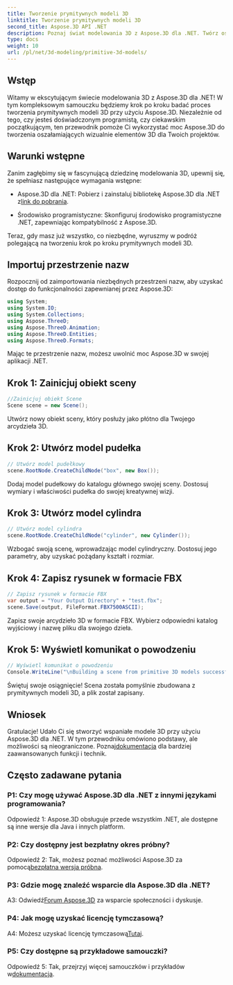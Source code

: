 ```yaml
---
title: Tworzenie prymitywnych modeli 3D
linktitle: Tworzenie prymitywnych modeli 3D
second_title: Aspose.3D API .NET
description: Poznaj świat modelowania 3D z Aspose.3D dla .NET. Twórz oszałamiające, prymitywne modele bez wysiłku.
type: docs
weight: 10
url: /pl/net/3d-modeling/primitive-3d-models/
---
```

## Wstęp

Witamy w ekscytującym świecie modelowania 3D z Aspose.3D dla .NET! W tym kompleksowym samouczku będziemy krok po kroku badać proces tworzenia prymitywnych modeli 3D przy użyciu Aspose.3D. Niezależnie od tego, czy jesteś doświadczonym programistą, czy ciekawskim początkującym, ten przewodnik pomoże Ci wykorzystać moc Aspose.3D do tworzenia oszałamiających wizualnie elementów 3D dla Twoich projektów.

## Warunki wstępne

Zanim zagłębimy się w fascynującą dziedzinę modelowania 3D, upewnij się, że spełniasz następujące wymagania wstępne:

- Aspose.3D dla .NET: Pobierz i zainstaluj bibliotekę Aspose.3D dla .NET z[link do pobrania](https://releases.aspose.com/3d/net/).

- Środowisko programistyczne: Skonfiguruj środowisko programistyczne .NET, zapewniając kompatybilność z Aspose.3D.

Teraz, gdy masz już wszystko, co niezbędne, wyruszmy w podróż polegającą na tworzeniu krok po kroku prymitywnych modeli 3D.

## Importuj przestrzenie nazw

Rozpocznij od zaimportowania niezbędnych przestrzeni nazw, aby uzyskać dostęp do funkcjonalności zapewnianej przez Aspose.3D:

```csharp
using System;
using System.IO;
using System.Collections;
using Aspose.ThreeD;
using Aspose.ThreeD.Animation;
using Aspose.ThreeD.Entities;
using Aspose.ThreeD.Formats;
```

Mając te przestrzenie nazw, możesz uwolnić moc Aspose.3D w swojej aplikacji .NET.

## Krok 1: Zainicjuj obiekt sceny

```csharp
//Zainicjuj obiekt Scene
Scene scene = new Scene();
```

Utwórz nowy obiekt sceny, który posłuży jako płótno dla Twojego arcydzieła 3D.

## Krok 2: Utwórz model pudełka

```csharp
// Utwórz model pudełkowy
scene.RootNode.CreateChildNode("box", new Box());
```

Dodaj model pudełkowy do katalogu głównego swojej sceny. Dostosuj wymiary i właściwości pudełka do swojej kreatywnej wizji.

## Krok 3: Utwórz model cylindra

```csharp
// Utwórz model cylindra
scene.RootNode.CreateChildNode("cylinder", new Cylinder());
```

Wzbogać swoją scenę, wprowadzając model cylindryczny. Dostosuj jego parametry, aby uzyskać pożądany kształt i rozmiar.

## Krok 4: Zapisz rysunek w formacie FBX

```csharp
// Zapisz rysunek w formacie FBX
var output = "Your Output Directory" + "test.fbx";
scene.Save(output, FileFormat.FBX7500ASCII);
```

Zapisz swoje arcydzieło 3D w formacie FBX. Wybierz odpowiedni katalog wyjściowy i nazwę pliku dla swojego dzieła.

## Krok 5: Wyświetl komunikat o powodzeniu

```csharp
// Wyświetl komunikat o powodzeniu
Console.WriteLine("\nBuilding a scene from primitive 3D models successfully.\nFile saved at " + output);
```

Świętuj swoje osiągnięcie! Scena została pomyślnie zbudowana z prymitywnych modeli 3D, a plik został zapisany.

## Wniosek

 Gratulacje! Udało Ci się stworzyć wspaniałe modele 3D przy użyciu Aspose.3D dla .NET. W tym przewodniku omówiono podstawy, ale możliwości są nieograniczone. Poznaj[dokumentacja](https://reference.aspose.com/3d/net/) dla bardziej zaawansowanych funkcji i technik.

## Często zadawane pytania

### P1: Czy mogę używać Aspose.3D dla .NET z innymi językami programowania?

Odpowiedź 1: Aspose.3D obsługuje przede wszystkim .NET, ale dostępne są inne wersje dla Java i innych platform.

### P2: Czy dostępny jest bezpłatny okres próbny?

 Odpowiedź 2: Tak, możesz poznać możliwości Aspose.3D za pomocą[bezpłatna wersja próbna](https://releases.aspose.com/).

### P3: Gdzie mogę znaleźć wsparcie dla Aspose.3D dla .NET?

 A3: Odwiedź[Forum Aspose.3D](https://forum.aspose.com/c/3d/18) za wsparcie społeczności i dyskusje.

### P4: Jak mogę uzyskać licencję tymczasową?

 A4: Możesz uzyskać licencję tymczasową[Tutaj](https://purchase.aspose.com/temporary-license/).

### P5: Czy dostępne są przykładowe samouczki?

 Odpowiedź 5: Tak, przejrzyj więcej samouczków i przykładów w[dokumentacja](https://reference.aspose.com/3d/net/).